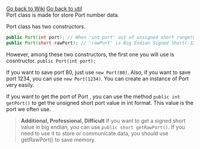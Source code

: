 [Go back to Wiki](/wiki.md)
[Go back to util](/util/util.md)
<br>
Port class is made for store Port number data.

Port class has two constructors.
```java
public Port(int port); // When 'int port' out of unsigned short range(0~65535), Throws IllegalArgumentException.
public Port(short rawPort); // 'rawPort' is Big Endian Signed Short(-32768~32767).
```
However, among these two constructors, the first one you will use is cosntructor.
`public Port(int port);`

If you want to save port 80, just use `new Port(80)`.
Also, if you want to save port 1234, you can use `new Port(1234)`.
You can create an instance of Port very easily.

If you want to get the port of Port , you can use the method `public int getPort()` to get the unsigned short port value in int format. This value is the port we often use.

> **Additional, Professional, Difficult**
If you want to get a signed short value in big endian, you can use `public short getRawPort()`.
If you need to use it to store or communicate data, you should use getRawPort() to save memory.
